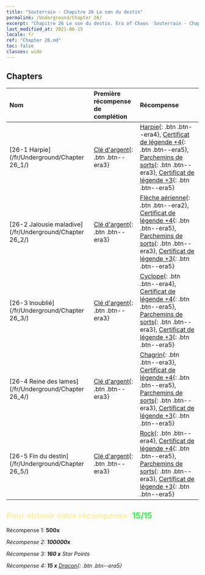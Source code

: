 ```yaml
---
title: "Souterrain - Chapitre 26 Le son du destin"
permalink: /Underground/Chapter 26/
excerpt: "Chapitre 26 Le son du destin. Era of Chaos  Souterrain - Chapitre 26. Le son du destin"
last_modified_at: 2021-06-15
locale: fr
ref: "Chapter 26.md"
toc: false
classes: wide
---
```


## Chapters

  | Nom |  Première récompense de complétion | Récompense |
  |:------------|:------------|:------------| 
  | [26-1 Harpie](/fr/Underground/Chapter 26_1/) | [Clé d'argent](/ItemsFR/con_693/){: .btn .btn--era3} | [Harpie](/ItemsFR/unt_245/){: .btn .btn--era4}, [Certificat de légende +4](/ItemsFR/mat_95/){: .btn .btn--era5}, [Parchemins de sorts](/ItemsFR/con_694/){: .btn .btn--era3}, [Certificat de légende +3](/ItemsFR/mat_88/){: .btn .btn--era5} |
  | [26-2 Jalousie maladive](/fr/Underground/Chapter 26_2/) | [Clé d'argent](/ItemsFR/con_693/){: .btn .btn--era3} | [Flèche aérienne](/ItemsFR/her_449/){: .btn .btn--era2}, [Certificat de légende +4](/ItemsFR/mat_95/){: .btn .btn--era5}, [Parchemins de sorts](/ItemsFR/con_694/){: .btn .btn--era3}, [Certificat de légende +3](/ItemsFR/mat_88/){: .btn .btn--era5} |
  | [26-3 Inoublié](/fr/Underground/Chapter 26_3/) | [Clé d'argent](/ItemsFR/con_693/){: .btn .btn--era3} | [Cyclope](/ItemsFR/unt_222/){: .btn .btn--era4}, [Certificat de légende +4](/ItemsFR/mat_95/){: .btn .btn--era5}, [Parchemins de sorts](/ItemsFR/con_694/){: .btn .btn--era3}, [Certificat de légende +3](/ItemsFR/mat_88/){: .btn .btn--era5} |
  | [26-4 Reine des lames](/fr/Underground/Chapter 26_4/) | [Clé d'argent](/ItemsFR/con_693/){: .btn .btn--era3} | [Chagrin](/ItemsFR/her_458/){: .btn .btn--era3}, [Certificat de légende +4](/ItemsFR/mat_95/){: .btn .btn--era5}, [Parchemins de sorts](/ItemsFR/con_694/){: .btn .btn--era3}, [Certificat de légende +3](/ItemsFR/mat_88/){: .btn .btn--era5} |
  | [26-5 Fin du destin](/fr/Underground/Chapter 26_5/) | [Clé d'argent](/ItemsFR/con_693/){: .btn .btn--era3} | [Rock](/ItemsFR/unt_221/){: .btn .btn--era4}, [Certificat de légende +4](/ItemsFR/mat_95/){: .btn .btn--era5}, [Parchemins de sorts](/ItemsFR/con_694/){: .btn .btn--era3}, [Certificat de légende +3](/ItemsFR/mat_88/){: .btn .btn--era5} |


## <span style="color: #ffeea0">Pour obtenir votre récompense :</span><span style="color: #27f73a">15/15</span>

 Récompense 1:  **500x** <i class="fas fa-gem"/>

 Récompense 2:  **100000x** <i class="fas fa-coins"/>

 Récompense 3: **160 x** Star Points

 Récompense 4: **15 x** [Dracon](/ItemsFR/her_387/){: .btn .btn--era5}

